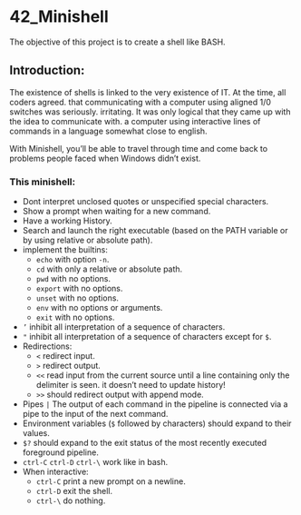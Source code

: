 # 42_Minishell

The objective of this project is to create a shell like BASH.
## Introduction:
The existence of shells is linked to the very existence of IT. At the time, all coders agreed.
that communicating with a computer using aligned 1/0 switches was seriously.
irritating. It was only logical that they came up with the idea to communicate with.
a computer using interactive lines of commands in a language somewhat close to english.

With Minishell, you’ll be able to travel through time and come back to problems people faced when Windows didn’t exist.

### This minishell:

- Dont interpret unclosed quotes or unspecified special characters.
- Show a prompt when waiting for a new command.
- Have a working History.
- Search and launch the right executable (based on the PATH variable or by using relative or absolute path).
- implement the builtins:
  - `echo` with option `-n`.
  - `cd` with only a relative or absolute path.
  - `pwd` with no options.
  - `export` with no options.
  - `unset` with no options.
  - `env` with no options or arguments.
  - `exit` with no options.
- `’` inhibit all interpretation of a sequence of characters.
- `"` inhibit all interpretation of a sequence of characters except for `$`.
- Redirections:
  - `<` redirect input.
  - `>` redirect output.
  - `<<` read input from the current source until a line containing only the delimiter is seen. it doesn’t need to update history!
  - `>>` should redirect output with append mode.
- Pipes `|` The output of each command in the pipeline is connected via a pipe to the input of the next command.
- Environment variables (`$` followed by characters) should expand to their values.
- `$?` should expand to the exit status of the most recently executed foreground pipeline.
- `ctrl-C` `ctrl-D` `ctrl-\` work like in bash.
- When interactive:
  - `ctrl-C` print a new prompt on a newline.
  - `ctrl-D` exit the shell.
  - `ctrl-\` do nothing.
